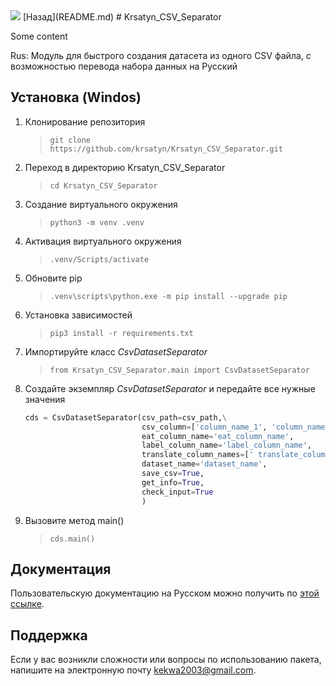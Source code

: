 <!-- <img src="\img\title_1.png"> -->
<img src="\img\title_1.png">
[Назад](README.md)   
# Krsatyn_CSV_Separator



Some content

Rus:
Модуль для быстрого создания датасета из одного CSV файла, с возможностью перевода набора данных на Русский




<!--Установка-->
## Установка (Windos)

1. Клонирование репозитория 

    >```git clone https://github.com/krsatyn/Krsatyn_CSV_Separator.git```

2. Переход в директорию Krsatyn_CSV_Separator

    >```cd Krsatyn_CSV_Separator```

3. Создание виртуального окружения

    >```python3 -m venv .venv```

4. Активация виртуального окружения

    >```.venv/Scripts/activate```

5. Обновите pip

    >```.venv\scripts\python.exe -m pip install --upgrade pip```

6. Установка зависимостей

    >```pip3 install -r requirements.txt```

7. Импортируйте класс _CsvDatasetSeparator_

    >```from Krsatyn_CSV_Separator.main import CsvDatasetSeparator```

8. Создайте экземпляр _CsvDatasetSeparator_ и передайте все нужные значения
    ```python
    cds = CsvDatasetSeparator(csv_path=csv_path,\
                              csv_column=['column_name_1', 'column_name_2', 'column_name_n']
                              eat_column_name='eat_column_name',
                              label_column_name='label_column_name',
                              translate_column_names=[' translate_column_name'],
                              dataset_name='dataset_name',
                              save_csv=True,
                              get_info=True,
                              check_input=True
                              )
    ```

9. Вызовите метод main()

    >```cds.main()```

<!--Пользовательская документация-->
## Документация

Пользовательскую документацию на Русском можно получить по [этой ссылке](./src/docs/ru/index.md).


<!--Поддержка-->
## Поддержка
Если у вас возникли сложности или вопросы по использованию пакета, напишите на электронную почту <kekwa2003@gmail.com>.
